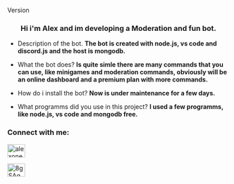 Version</h1>

<h3 align="center">Hi i'm Alex and im developing a Moderation and fun bot.</h3>


- Description of the bot. **The bot is created with node.js, vs code and discord.js and the host is mongodb.**

- What the bot does? **Is quite simle there are many commands that you can use, like minigames and moderation commands, obviously will be an online dashboard and a premium plan with more commands.**

- How do i install the bot? **Now is under maintenance for a few days.**

- What programms did you use in this project? **I used a few programms, like node.js, vs code and mongodb free.**

<h3 align="left">Connect with me:</h3>

<p align="left">

<a href="https://www.youtube.com/c/alexone._" target="blank"><img align="center" src="https://raw.githubusercontent.com/rahuldkjain/github-profile-readme-generator/master/src/images/icons/Social/youtube.svg" alt="alexone._" height="30" width="40" /></a>

<a href="https://discord.gg/8gSAgQdZNf" target="blank"><img align="center" src="https://raw.githubusercontent.com/rahuldkjain/github-profile-readme-generator/master/src/images/icons/Social/discord.svg" alt="8gSAgQdZNf" height="30" width="40" /></a>

</p>


